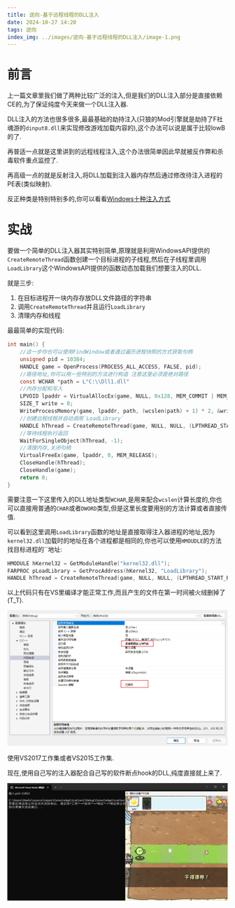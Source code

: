 ```yaml
---
title: 逆向-基于远程线程的DLL注入
date: 2024-10-27 14:20
tags: 逆向
index_img: ../images/逆向-基于远程线程的DLL注入/image-1.png
---
```


# 前言

上一篇文章里我们做了两种比较广泛的注入,但是我们的DLL注入部分是直接依赖CE的,为了保证纯度今天来做一个DLL注入器.

DLL注入的方法也很多很多,最最基础的劫持注入(只狼的Mod引擎就是劫持了F社魂游的`dinput8.dll`来实现修改游戏加载内容的),这个办法可以说是属于比较lowB的了.

再普适一点就是这里讲到的远程线程注入,这个办法很简单因此早就被反作弊和杀毒软件重点监控了.

再高级一点的就是反射注入,将DLL加载到注入器内存然后通过修改待注入进程的PE表(类似映射).

反正种类是特别特别多的,你可以看看[Windows十种注入方式](https://kkem.me/blog/10-windows%E5%8D%81%E7%A7%8D%E6%B3%A8%E5%85%A5%E6%96%B9%E5%BC%8F/)

# 实战

要做一个简单的DLL注入器其实特别简单,原理就是利用WindowsAPI提供的`CreateRemoteThread`函数创建一个目标进程的子线程,然后在子线程里调用`LoadLibrary`这个WindowsAPI提供的函数动态加载我们想要注入的DLL.

就是三步:

1. 在目标进程开一块内存存放DLL文件路径的字符串
2. 调用`CreateRemoteThread`并且运行`LoadLibrary`
3. 清理内存和线程

最最简单的实现代码:

```c
int main() {
    //这一步你也可以使用FindWindow或者通过遍历进程快照的方式获取句柄
	unsigned pid = 10384;
	HANDLE game = OpenProcess(PROCESS_ALL_ACCESS, FALSE, pid);
    //路径地址,你可以用一些特别的方法进行构造 注意这里必须是绝对路径
    const WCHAR *path = L"C:\\Dll1.dll"
    //内存分配和写入
    LPVOID lpaddr = VirtualAllocEx(game, NULL, 0x128, MEM_COMMIT | MEM_RESERVE, PAGE_READWRITE);
	SIZE_T write = 0;
	WriteProcessMemory(game, lpaddr, path, (wcslen(path) + 1) * 2, &write);
    //创建远程线程并自动调用`LoadLibrary`
	HANDLE hThread = CreateRemoteThread(game, NULL, NULL, (LPTHREAD_START_ROUTINE)LoadLibrary, lpaddr, NULL, NULL);
    //等待线程执行返回
    WaitForSingleObject(hThread, -1);
    //清理内存,关闭句柄
	VirtualFreeEx(game, lpaddr, 0, MEM_RELEASE);
	CloseHandle(hThread);
    CloseHandle(game);
	return 0;
}
```

需要注意一下这里传入的DLL地址类型`WCHAR`,是用来配合`wcslen`计算长度的,你也可以直接用普通的`CHAR`或者`DWORD`类型,但是这里长度要用别的方法计算或者直接传值.

可以看到这里调用`LoadLibrary`函数的地址是直接取得注入器进程的地址,因为`kernel32.dll`加载时的地址在各个进程都是相同的,你也可以使用`HMOUDLE`的方法找目标进程的``地址:

```c
HMODULE hKernel32 = GetModuleHandle("kernel32.dll");
FARPROC pLoadLibrary = GetProcAddress(hKernel32, "LoadLibrary");
HANDLE hThread = CreateRemoteThread(game, NULL, NULL, (LPTHREAD_START_ROUTINE)pLoadLibrary, lpaddr, NULL, NULL);
```

以上代码只有在VS里编译才能正常工作,而且产生的文件在第一时间被火绒删掉了(T_T).

![alt text](../images/逆向-基于远程线程的DLL注入/image.png)

使用VS2017工作集或者VS2015工作集.

现在,使用自己写的注入器配合自己写的软件断点hook的DLL,纯度直接就上来了.

![alt text](../images/逆向-基于远程线程的DLL注入/image-1.png)